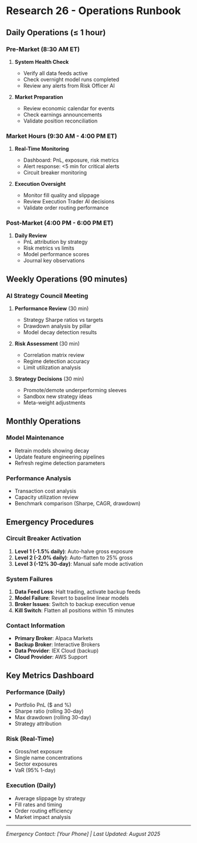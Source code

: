 # Research 26 - Operations Runbook

## Daily Operations (≤ 1 hour)

### Pre-Market (8:30 AM ET)
1. **System Health Check**
   - Verify all data feeds active
   - Check overnight model runs completed
   - Review any alerts from Risk Officer AI

2. **Market Preparation**
   - Review economic calendar for events
   - Check earnings announcements
   - Validate position reconciliation

### Market Hours (9:30 AM - 4:00 PM ET)
1. **Real-Time Monitoring**
   - Dashboard: PnL, exposure, risk metrics
   - Alert response: <5 min for critical alerts
   - Circuit breaker monitoring

2. **Execution Oversight**
   - Monitor fill quality and slippage
   - Review Execution Trader AI decisions
   - Validate order routing performance

### Post-Market (4:00 PM - 6:00 PM ET)
1. **Daily Review**
   - PnL attribution by strategy
   - Risk metrics vs limits
   - Model performance scores
   - Journal key observations

## Weekly Operations (90 minutes)

### AI Strategy Council Meeting
1. **Performance Review** (30 min)
   - Strategy Sharpe ratios vs targets
   - Drawdown analysis by pillar
   - Model decay detection results

2. **Risk Assessment** (30 min)
   - Correlation matrix review
   - Regime detection accuracy
   - Limit utilization analysis

3. **Strategy Decisions** (30 min)
   - Promote/demote underperforming sleeves
   - Sandbox new strategy ideas
   - Meta-weight adjustments

## Monthly Operations

### Model Maintenance
- Retrain models showing decay
- Update feature engineering pipelines
- Refresh regime detection parameters

### Performance Analysis
- Transaction cost analysis
- Capacity utilization review
- Benchmark comparison (Sharpe, CAGR, drawdown)

## Emergency Procedures

### Circuit Breaker Activation
1. **Level 1 (-1.5% daily)**: Auto-halve gross exposure
2. **Level 2 (-2.0% daily)**: Auto-flatten to 25% gross
3. **Level 3 (-12% 30-day)**: Manual safe mode activation

### System Failures
1. **Data Feed Loss**: Halt trading, activate backup feeds
2. **Model Failure**: Revert to baseline linear models
3. **Broker Issues**: Switch to backup execution venue
4. **Kill Switch**: Flatten all positions within 15 minutes

### Contact Information
- **Primary Broker**: Alpaca Markets
- **Backup Broker**: Interactive Brokers
- **Data Provider**: IEX Cloud (backup)
- **Cloud Provider**: AWS Support

## Key Metrics Dashboard

### Performance (Daily)
- Portfolio PnL ($ and %)
- Sharpe ratio (rolling 30-day)
- Max drawdown (rolling 30-day)
- Strategy attribution

### Risk (Real-Time)
- Gross/net exposure
- Single name concentrations
- Sector exposures
- VaR (95% 1-day)

### Execution (Daily)
- Average slippage by strategy
- Fill rates and timing
- Order routing efficiency
- Market impact analysis

---
*Emergency Contact: [Your Phone] | Last Updated: August 2025*
